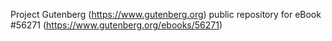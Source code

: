 Project Gutenberg (https://www.gutenberg.org) public repository for
eBook #56271 (https://www.gutenberg.org/ebooks/56271)
